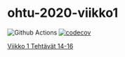 # ohtu-2020-viikko1
![Github Actions](https://github.com/LauriTahvanainen/ohtu-2020-viikko1/workflows/Java%20CI%20with%20Gradle/badge.svg)
[![codecov](https://codecov.io/gh/LauriTahvanainen/ohtu-2020-viikko1/branch/main/graph/badge.svg?token=RM20VC5N4I)](undefined)

[Viikko 1 Tehtävät 14-16](https://github.com/LauriTahvanainen/ohtu-2020-tehtavat)
